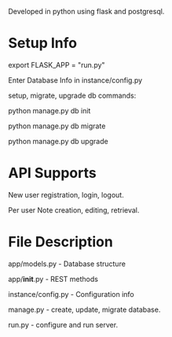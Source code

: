 Developed in python using flask and postgresql. 

# Setup Info
export FLASK\_APP = "run.py" 

Enter Database Info in instance/config.py

setup, migrate, upgrade db commands:

python manage.py db init

python manage.py db migrate 

python manage.py db upgrade 

# API Supports
New user registration, login, logout. 

Per user Note creation, editing, retrieval.

# File Description
app/models.py - Database structure

app/__init__.py - REST methods

instance/config.py - Configuration info

manage.py - create, update, migrate database. 

run.py - configure and run server. 







